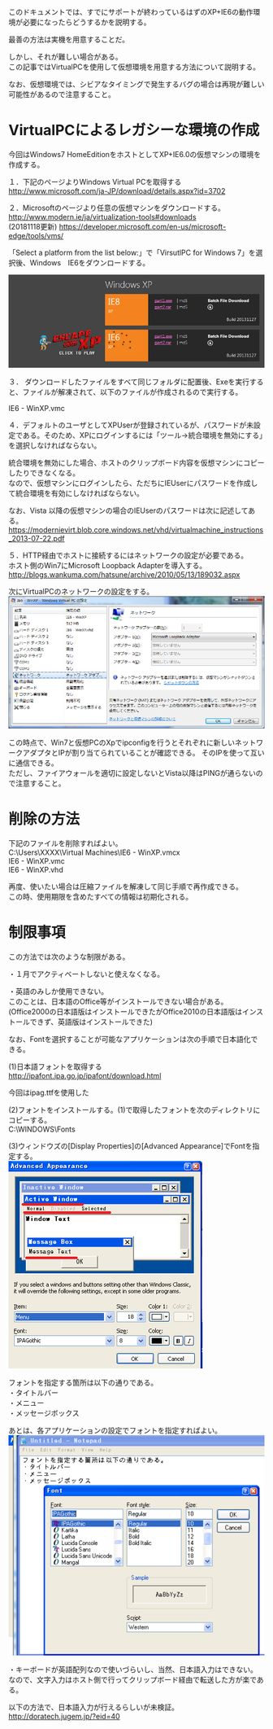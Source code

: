 このドキュメントでは、すでにサポートが終わっているはずのXP+IE6の動作環境が必要になったらどうするかを説明する。  
  
最善の方法は実機を用意することだ。  
  
しかし、それが難しい場合がある。  
この記事ではVirtualPCを使用して仮想環境を用意する方法について説明する。  
  
なお、仮想環境では、シビアなタイミングで発生するバグの場合は再現が難しい可能性があるので注意すること。  
  
# VirtualPCによるレガシーな環境の作成  
今回はWindows7 HomeEditionをホストとしてXP+IE6.0の仮想マシンの環境を作成する。  
  
１．下記のページよりWindows Virtual PCを取得する  
http://www.microsoft.com/ja-JP/download/details.aspx?id=3702  
  
２．Microsoftのページより任意の仮想マシンをダウンロードする。  
http://www.modern.ie/ja/virtualization-tools#downloads  
(20181118更新) https://developer.microsoft.com/en-us/microsoft-edge/tools/vms/  
  
「Select a platform from the list below:」で「VirsutlPC for Windows 7」を選択後、Windows　IE6をダウンロードする。  
  
![vm.png](/image/f839345b-3bc5-883f-bef8-0b961ebc22fd.png)  
  
３． ダウンロードしたファイルをすべて同じフォルダに配置後、Exeを実行すると、ファイルが解凍されて、以下のファイルが作成されるので実行する。  
  
IE6 - WinXP.vmc  
  
４．デフォルトのユーザとしてXPUserが登録されているが、パスワードが未設定である。そのため、XPにログインするには「ツール→統合環境を無効にする」を選択しなければならない。  
  
統合環境を無効にした場合、ホストのクリップボード内容を仮想マシンにコピーしたりできなくなる。  
なので、仮想マシンにログインしたら、ただちにIEUserにパスワードを作成して統合環境を有効にしなければならない。  
  
なお、Vista 以降の仮想マシンの場合のIEUserのパスワードは次に記述してある。  
https://modernievirt.blob.core.windows.net/vhd/virtualmachine_instructions_2013-07-22.pdf  
  
５．HTTP経由でホストに接続するにはネットワークの設定が必要である。  
ホスト側のWin7にMicrosoft Loopback Adapterを導入する。  
http://blogs.wankuma.com/hatsune/archive/2010/05/13/189032.aspx  
  
次にVirtualPCのネットワークの設定をする。  
![無題.png](/image/2faffda0-0e89-f576-66da-3e618a40e3af.png)  
  
  
この時点で、Win7と仮想PCのXpでipconfigを行うとそれぞれに新しいネットワークアダプタとIPが割り当てられていることが確認できる。 そのIPを使って互いに通信できる。  
ただし、ファイアウォールを適切に設定しないとVista以降はPINGが通らないので注意すること。  
  
# 削除の方法  
下記のファイルを削除すればよい。  
C:\Users\XXXX\Virtual Machines\IE6 - WinXP.vmcx  
IE6 - WinXP.vmc  
IE6 - WinXP.vhd  
  
再度、使いたい場合は圧縮ファイルを解凍して同じ手順で再作成できる。  
この時、使用期限を含めたすべての情報は初期化される。  
  
  
  
# 制限事項  
この方法では次のような制限がある。  
  
・１月でアクティベートしないと使えなくなる。  
  
・英語のみしか使用できない。  
このことは、日本語のOffice等がインストールできない場合がある。  
(Office2000の日本語版はインストールできたがOffice2010の日本語版はインストールできず、英語版はインストールできた)  
  
なお、Fontを選択することが可能なアプリケーションは次の手順で日本語化できる。  
  
(1)日本語フォントを取得する  
http://ipafont.ipa.go.jp/ipafont/download.html  
  
今回はipag.ttfを使用した  
  
(2)フォントをインストールする。(1)で取得したフォントを次のディレクトリにコピーする。  
C:\WINDOWS\Fonts  
  
(3)ウィンドウズの[Display Properties]の[Advanced Appearance]でFontを指定する。  
![screen.png](/image/c01a248d-111c-254e-2869-9daead82869a.png)  
  
フォントを指定する箇所は以下の通りである。  
・タイトルバー  
・メニュー  
・メッセージボックス  
  
あとは、各アプリケーションの設定でフォントを指定すればよい。  
![screen.png](/image/663b78bc-fe48-4e37-cdad-df63c694542b.png)  
  
・キーボードが英語配列なので使いづらいし、当然、日本語入力はできない。  
なので、文字入力はホスト側で行ってクリップボード経由で転送した方が楽である。  
  
以下の方法で、日本語入力が行えるらしいが未検証。  
http://doratech.jugem.jp/?eid=40  

